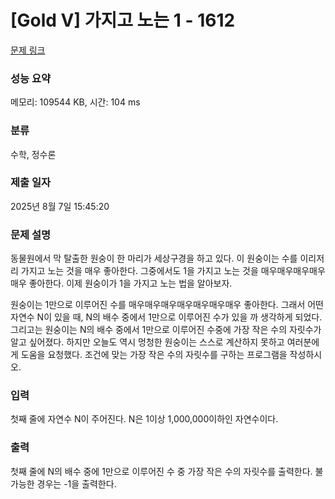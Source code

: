 # [Gold V] 가지고 노는 1 - 1612 

[문제 링크](https://www.acmicpc.net/problem/1612) 

### 성능 요약

메모리: 109544 KB, 시간: 104 ms

### 분류

수학, 정수론

### 제출 일자

2025년 8월 7일 15:45:20

### 문제 설명

<p>동물원에서 막 탈출한 원숭이 한 마리가 세상구경을 하고 있다. 이 원숭이는 수를 이리저리 가지고 노는 것을 매우 좋아한다. 그중에서도 1을 가지고 노는 것을 매우매우매우매우매우 좋아한다. 이제 원숭이가 1을 가지고 노는 법을 알아보자.</p>

<p>원숭이는 1만으로 이루어진 수를 매우매우매우매우매우매우매우 좋아한다. 그래서 어떤 자연수 N이 있을 때, N의 배수 중에서 1만으로 이루어진 수가 있을 까 생각하게 되었다. 그리고는 원숭이는 N의 배수 중에서 1만으로 이루어진 수중에 가장 작은 수의 자릿수가 알고 싶어졌다. 하지만 오늘도 역시 멍청한 원숭이는 스스로 계산하지 못하고 여러분에게 도움을 요청했다. 조건에 맞는 가장 작은 수의 자릿수를 구하는 프로그램을 작성하시오.</p>

### 입력 

 <p>첫째 줄에 자연수 N이 주어진다. N은 1이상 1,000,000이하인 자연수이다.</p>

### 출력 

 <p>첫째 줄에 N의 배수 중에 1만으로 이루어진 수 중 가장 작은 수의 자릿수를 출력한다. 불가능한 경우는 -1을 출력한다.</p>

